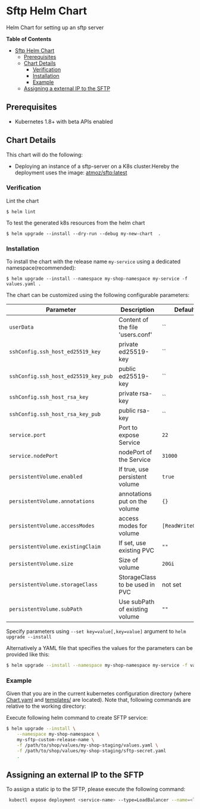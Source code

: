 # Sftp Helm Chart

Helm Chart for setting up an sftp server

<!-- START doctoc generated TOC please keep comment here to allow auto update -->
<!-- DON'T EDIT THIS SECTION, INSTEAD RE-RUN doctoc TO UPDATE -->
**Table of Contents**

- [Sftp Helm Chart](#sftp-helm-chart)
  - [Prerequisites](#prerequisites)
  - [Chart Details](#chart-details)
    - [Verification](#verification)
    - [Installation](#installation)
    - [Example](#example)
  - [Assigning a external IP to the SFTP](#assigning-a-external-ip-to-the-sftp)

<!-- END doctoc generated TOC please keep comment here to allow auto update -->
## Prerequisites

* Kubernetes 1.8+ with beta APIs enabled

## Chart Details

This chart will do the following:

* Deploying an instance of a sftp-server on a K8s cluster.Hereby the deployment uses the image: [atmoz/sftp:latest](https://github.com/atmoz/sftp)

### Verification

Lint the chart

```
$ helm lint
```

To test the generated k8s resources from the helm chart

```
$ helm upgrade --install --dry-run --debug my-new-chart  .
```

### Installation

To install the chart with the release name `my-service` using a dedicated namespace(recommended):

```
$ helm upgrade --install --namespace my-shop-namespace my-service -f values.yaml .
```

The chart can be customized using the following configurable parameters:

|          Parameter                 |                Description                 |   Default   |required|
| -----------------------------------| ------------------------------------------ | ----------- |--------|
| `userData`                         | Content of the file 'users.conf'           | ``|true|
| `sshConfig.ssh_host_ed25519_key`   |  private ed25519-key                       | ``|true| 
| `sshConfig.ssh_host_ed25519_key_pub`| public ed25519-key                        | ``|true| 
| `sshConfig.ssh_host_rsa_key`       | private rsa-key                            | ``|true| 
| `sshConfig.ssh_host_rsa_key_pub`   | public rsa-key                             | ``|true| 
| `service.port`                     | Port to expose Service                     | `22` |false| 
| `service.nodePort`                 | nodePort of the  Service                   | `31000`  |false| 
| `persistentVolume.enabled`         | If true, use persistent volume             | `true` |false| 
| `persistentVolume.annotations`     | annotations put on the volume              | `{}` |false| 
| `persistentVolume.accessModes`     | access modes for volume                    | `[ReadWriteOnce]` |false| 
| `persistentVolume.existingClaim`   | If set, use existing PVC                   | `""` |false| 
| `persistentVolume.size`            | Size of volume                             | `20Gi` |false| 
| `persistentVolume.storageClass`    | StorageClass to be used in PVC             | not set  |false| 
| `persistentVolume.subPath`         | Use subPath of existing volume             | `""`    |false|  

Specify parameters using `--set key=value[,key=value]` argument to `helm upgrade --install`

Alternatively a YAML file that specifies the values for the parameters can be provided like this:

```bash
$ helm upgrade --install --namespace my-shop-namespace my-service -f values.yaml .
```

### Example

Given that you are in the current kubernetes configuration directory 
(where [Chart.yaml](Chart.yaml) and [templates/](templates/) are located).
Note that, following commands are relative to the working directory:

Execute following helm command to create SFTP service:

```bash
$ helm upgrade --install \
    --namespace my-shop-namespace \
    my-sftp-custom-release-name \
    -f /path/to/shop/values/my-shop-staging/values.yaml \
    -f /path/to/shop/values/my-shop-staging/sftp-secret.yaml 
    . 
```

## Assigning an external IP to the SFTP

To assign a static ip to the SFTP, please execute the following command:

```bash
 kubectl expose deployment <service-name> --type=LoadBalancer --name=<loadbalancer-name> -n <namespace> --load-balancer-ip='<static ip>'
```